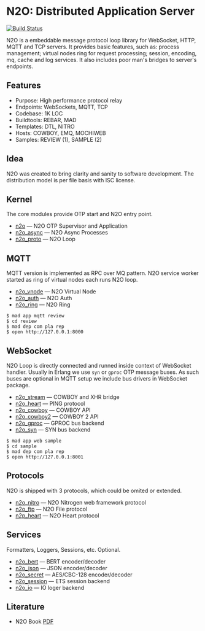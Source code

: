 N2O: Distributed Application Server
===================================

[![Build Status](https://travis-ci.org/synrc/mqtt.svg?branch=master)](https://travis-ci.org/synrc/mqtt)

N2O is a embeddable message protocol loop library for
WebSocket, HTTP, MQTT and TCP servers. It provides basic
features, such as: process management; virtual nodes ring for
request processing; session, encoding, mq, cache and log services.
It also includes poor man's bridges to server's endpoints.

Features
--------

* Purpose: High performance protocol relay
* Endpoints: WebSockets, MQTT, TCP
* Codebase: 1K LOC
* Buildtools: REBAR, MAD
* Templates: DTL, NITRO
* Hosts: COWBOY, EMQ, MOCHIWEB
* Samples: REVIEW (1), SAMPLE (2)

Idea
----

N2O was created to bring clarity and sanity to software development.
The distribution model is per file basis with ISC license.

Kernel
------

The core modules provide OTP start and N2O entry point.

* [n2o](https://mqtt.n2o.space/man/n2o.htm) — N2O OTP Supervisor and Application
* [n2o_async](https://mqtt.n2o.space/man/n2o_async.htm) — N2O Async Processes
* [n2o_proto](https://mqtt.n2o.space/man/n2o_proto.htm) — N2O Loop

MQTT
----

MQTT version is implemented as RPC over MQ pattern.
N2O service worker started as ring of virtual nodes each runs N2O loop.

* [n2o_vnode](https://mqtt.n2o.space/man/n2o_vnode.htm) — N2O Virtual Node
* [n2o_auth](https://mqtt.n2o.space/man/n2o_auth.htm) — N2O Auth
* [n2o_ring](https://mqtt.n2o.space/man/n2o_ring.htm) — N2O Ring

```
$ mad app mqtt review
$ cd review
$ mad dep com pla rep
$ open http://127.0.0.1:8000
```

WebSocket
---------

N2O Loop is directly connected and runned inside context of WebSocket handler.
Usually in Erlang we use `syn` or `gproc` OTP message buses.
As such buses are optional in MQTT setup we include bus drivers in WebSocket package.

* [n2o_stream](https://mqtt.n2o.space/man/n2o_stream.htm) — COWBOY and XHR bridge
* [n2o_heart](https://mqtt.n2o.space/man/n2o_heart.htm) — PING protocol
* [n2o_cowboy](https://mqtt.n2o.space/man/n2o_cowboy.htm) — COWBOY API
* [n2o_cowboy2](https://mqtt.n2o.space/man/n2o_cowboy2.htm) — COWBOY 2 API
* [n2o_gproc](https://mqtt.n2o.space/man/n2o_gproc.htm) — GPROC bus backend
* [n2o_syn](https://mqtt.n2o.space/man/n2o_syn.htm) — SYN bus backend

```
$ mad app web sample
$ cd sample
$ mad dep com pla rep
$ open http://127.0.0.1:8001
```

Protocols
---------

N2O is shipped with 3 protocols, which could be omited or extended.

* [n2o_nitro](https://mqtt.n2o.space/man/n2o_nitro.htm) — N2O Nitrogen web framework protocol
* [n2o_ftp](https://mqtt.n2o.space/man/n2o_ftp.htm) — N2O File protocol
* [n2p_heart](https://mqtt.n2o.space/man/n2o_heart.htm) — N2O Heart protocol

Services
--------

Formatters, Loggers, Sessions, etc. Optional.

* [n2o_bert](https://mqtt.n2o.space/man/n2o_bert.htm) — BERT encoder/decoder
* [n2o_json](https://mqtt.n2o.space/man/n2o_json.htm) — JSON encoder/decoder
* [n2o_secret](https://mqtt.n2o.space/man/n2o_secret.htm)  — AES/CBC-128 encoder/decoder
* [n2o_session](https://mqtt.n2o.space/man/n2o_session.htm) — ETS session backend
* [n2o_io](https://mqtt.n2o.space/man/n2o_io.htm) — IO loger backend

Literature
----------

* N2O Book [PDF](http://synrc.com/apps/n2o/doc/book.pdf)

